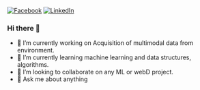 

<!--
**tdvraju/tdvraju** is a ✨ _special_ ✨ repository because its `README.md` (this file) appears on your GitHub profile.

Here are some ideas to get you started:
-->
[![Facebook](https://findicons.com/files/icons/2365/social_bookmarking_02/60/facebook_60x60px.png)](https://www.facebook.com/tdvraju)
[![LinkedIn](https://findicons.com/files/icons/2229/social_media_mini/48/linkedin.png)](https://www.linkedin.com/in/tdvraju)

### Hi there 👋
- 🔭 I’m currently working on Acquisition of multimodal data from environment.
- 🌱 I’m currently learning machine learning and data structures, algorithms.
- 👯 I’m looking to collaborate on any ML or webD project.
- 💬 Ask me about anything

